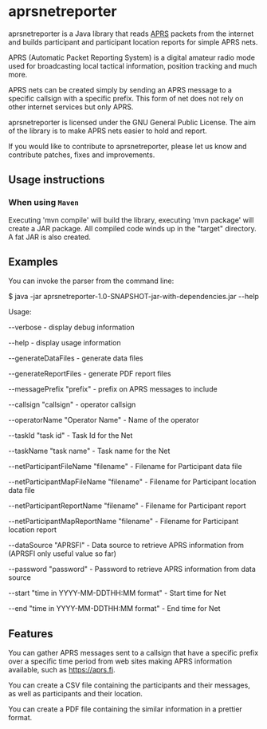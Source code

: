 # aprsnetreporter

aprsnetreporter is a Java library that reads [APRS](http://www.aprs.org/)
packets from the internet and builds participant and participant
location reports for simple APRS nets.

APRS (Automatic Packet Reporting System) is a digital amateur radio
mode used for broadcasting local tactical information, position tracking and
much more.

APRS nets can be created simply by sending an APRS message to a specific callsign
with a specific prefix.  This form of net does not rely on other internet services but only APRS.

aprsnetreporter is licensed under the GNU General Public License. The aim of
the library is to make APRS nets easier to hold and report.

If you would like to contribute to aprsnetreporter, please let us know and contribute 
patches, fixes and improvements.

## Usage instructions

### When using `Maven`

Executing 'mvn compile' will build the library, executing 'mvn package' will create a JAR package.
All compiled code winds up in the "target" directory. A fat JAR is also created.

## Examples

You can invoke the parser from the command line:

$ java -jar aprsnetreporter-1.0-SNAPSHOT-jar-with-dependencies.jar  --help

Usage:

 --verbose - display debug information

 --help - display usage information

 --generateDataFiles - generate data files

 --generateReportFiles - generate PDF report files

 --messagePrefix "prefix" - prefix on APRS messages to include

 --callsign "callsign" - operator callsign

 --operatorName "Operator Name" - Name of the operator

 --taskId "task id" - Task Id for the Net

 --taskName "task name" - Task name for the Net

 --netParticipantFileName "filename" - Filename for Participant data file

 --netParticipantMapFileName "filename" - Filename for Participant location data file

 --netParticipantReportName "filename" - Filename for Participant report

 --netParticipantMapReportName "filename" - Filename for Participant location report

 --dataSource "APRSFI" - Data source to retrieve APRS information from (APRSFI only useful value so far)

 --password "password" - Password to retrieve APRS information from data source

 --start "time in YYYY-MM-DDTHH:MM format" - Start time for Net

 --end "time in YYYY-MM-DDTHH:MM format" - End time for Net


## Features

You can gather APRS messages sent to a callsign that have a specific prefix over a specific time period from web sites making APRS information available, such as https://aprs.fi.

You can create a CSV file containing the participants and their messages, as well as participants and their location.

You can create a PDF file containing the similar information in a prettier format.

